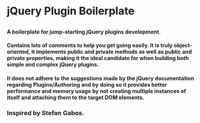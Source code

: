 #  jQuery Plugin Boilerplate

##
#### A boilerplate for jump-starting jQuery plugins development.
#### Contains lots of comments to help you get going easily. It is truly object-oriented, it implements public and private methods as well as public and private properties, making it the ideal candidate for when building both simple and complex jQuery plugins.
#### It does not adhere to the suggestions made by the jQuery documentation regarding Plugins/Authoring and by doing so it provides better performance and memory usage by not creating multiple instances of itself and attaching them to the target DOM elements.

### Inspired by Stefan Gabos.
